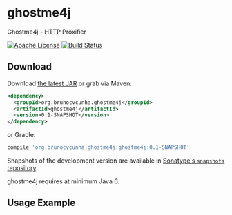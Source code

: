 ghostme4j
========
Ghostme4j - HTTP Proxifier

[![Apache License](http://img.shields.io/badge/license-ASL-blue.svg)](https://github.com/brunocvcunha/ghostme4j/blob/master/LICENSE)
[![Build Status](https://travis-ci.org/brunocvcunha/ghostme4j.svg)](https://travis-ci.org/brunocvcunha/ghostme4j)


Download
--------

Download [the latest JAR][1] or grab via Maven:
```xml
<dependency>
  <groupId>org.brunocvcunha.ghostme4j</groupId>
  <artifactId>ghostme4j</artifactId>
  <version>0.1-SNAPSHOT</version>
</dependency>
```
or Gradle:
```groovy
compile 'org.brunocvcunha.ghostme4j:ghostme4j:0.1-SNAPSHOT'
```

Snapshots of the development version are available in [Sonatype's `snapshots` repository][snap].

ghostme4j requires at minimum Java 6.


Usage Example
--------

```java
```


 [1]: https://search.maven.org/remote_content?g=org.brunocvcunha.ghostme4j&a=ghostme4j&v=LATEST
 [snap]: https://oss.sonatype.org/content/repositories/snapshots/
